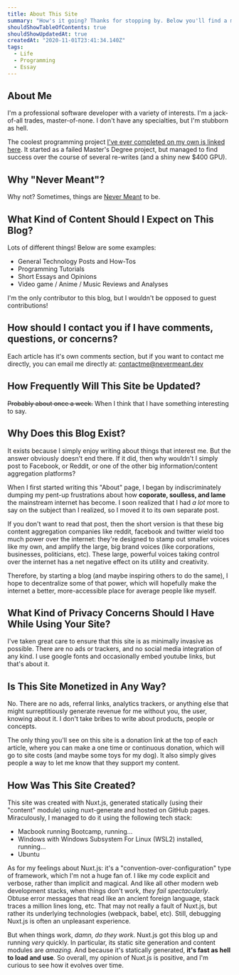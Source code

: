 ```yaml
---
title: About This Site
summary: "How's it going? Thanks for stopping by. Below you'll find a meta blog post about this site, why it was created, how it was created, and what kind of content you'll expect to find."
shouldShowTableOfContents: true
shouldShowUpdatedAt: true
createdAt: "2020-11-01T23:41:34.140Z"
tags: 
  - Life
  - Programming
  - Essay
---
```


## About Me
I'm a professional software developer with a variety of interests. I'm a jack-of-all trades, master-of-none. I don't have any specialties, but I'm stubborn as hell.

The coolest programming project [I've ever completed on my own is linked here](https://www.youtube.com/watch?v=0fLwrLrBcj8). It started as a failed Master's Degree project, but managed to find success over the course of several re-writes (and a shiny new $400 GPU).

## Why "Never Meant"?
Why not? Sometimes, things are [Never Meant](https://www.youtube.com/watch?v=_NfnXdXpjL0) to be.

## What Kind of Content Should I Expect on This Blog?
Lots of different things! Below are some examples:
- General Technology Posts and How-Tos
- Programming Tutorials
- Short Essays and Opinions
- Video game / Anime / Music Reviews and Analyses

I'm the only contributor to this blog, but I wouldn't be opposed to guest contributions!

## How should I contact you if I have comments, questions, or concerns?
Each article has it's own comments section, but if you want to contact me directly, you can email me directly at: <a href="mailto:contactme@nevermeant.dev">contactme@nevermeant.dev</a>

## How Frequently Will This Site be Updated?
~~Probably about once a week.~~ When I think that I have something interesting to say.

## Why Does this Blog Exist?
It exists because I simply enjoy writing about things that interest me. But the answer obviously doesn't end there. If it did, then why wouldn't I simply post to Facebook, or Reddit, or one of the other big information/content aggregation platforms?

When I first started writing this "About" page, I began by indiscriminately dumping my pent-up frustrations about how **coporate, soulless, and lame** the mainstream internet has become. I soon realized that I had *a lot* more to say on the subject than I realized, so I moved it <NuxtLink to="/why-start-a-blog-in-2020">to its own separate post.</NuxtLink> 

If you don't want to read that post, then the short version is that these big content aggregation companies like reddit, facebook and twitter wield too much power over the internet: they're designed to stamp out smaller voices like my own, and amplify the large, big brand voices (like corporations, businesses, politicians, etc). These large, powerful voices taking control over the internet has a net negative effect on its utility and creativity. 

Therefore, by starting a blog (and maybe inspiring others to do the same), I hope to decentralize some of that power, which will hopefully make the internet a better, more-accessible place for average people like myself.

## What Kind of Privacy Concerns Should I Have While Using Your Site?
I've taken great care to ensure that this site is as minimally invasive as possible. There are no ads or trackers, and no social media integration of any kind. I use google fonts and occasionally embed youtube links, but that's about it.

## Is This Site Monetized in Any Way?
No. There are no ads, referral links, analytics trackers, or anything else that might surreptitiously generate revenue for me without you, the user, knowing about it. I don't take bribes to write about products, people or concepts.

The only thing you'll see on this site is a donation link at the top of each article, where you can make a one time or continuous donation, which will go to site costs (and maybe some toys for my dog). It also simply gives people a way to let me know that they support my content. 

## How Was This Site Created?
This site was created with Nuxt.js, generated statically (using their "content" module) using nuxt-generate and hosted on GitHub pages. Miraculously, I managed to do it using the following tech stack:
- Macbook running Bootcamp, running...
- Windows with Windows Subsystem For Linux (WSL2) installed, running...
- Ubuntu

As for my feelings about Nuxt.js: it's a "convention-over-configuration" type of framework, which I'm not a huge fan of. I like my code explicit and verbose, rather than implicit and magical. And like all other modern web development stacks, when things don't work, *they fail spectacularly*. Obtuse error messages that read like an ancient foreign language, stack traces a million lines long, etc. That may not really a fault of Nuxt.js, but rather its underlying technologies (webpack, babel, etc). Still, debugging Nuxt.js is often an unpleasant experience.

But when things work, *damn, do they work*. Nuxt.js got this blog up and running *very* quickly. In particular, its static site generation and content modules are *amazing*. And because it's statically generated, **it's fast as hell to load and use**. So overall, my opinion of Nuxt.js is positive, and I'm curious to see how it evolves over time.